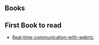 ## Books

## First Book to read
* [Real-time-communication-with-webrtc](./real-time-communication-with-webrtc.pdf)
